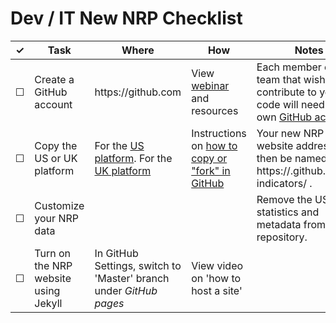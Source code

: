 # Dev / IT New NRP Checklist

<table>
  <thead>
    <tr>
      <th scope="col">&#10003;</th>
      <th scope="col">Task</th>
      <th scope="col">Where</th>
      <th scope="col">How</th>
      <th scope="col">Notes</th>
    </tr>
  </thead>
  <tr>
    <td>&#9744;</td>
    <td>Create a GitHub account</td>
    <td>https://github.com</td>
    <td>View <a href="https://www.youtube.com/watch?v=uNa9GOtM6NE">webinar</a> and <a>resources</a></td>
    <td>Each member of your team that wishes to contribute to your code will need their own <a href="https://www.youtube.com/watch?v=46T7Nbssyow">GitHub account</a>.</td>
    <td></td>
  </tr>
  <tr>
    <td>&#9744;</td>
    <td>Copy the US or UK platform</td>
    <td>For the <a href="https://github.com/GSA/sdg-indicators">US platform</a>. For the <a href="https://github.com/ONSdigital/sdg-indicators">UK platform</a></td>
    <td>Instructions on <a href="https://help.github.com/articles/fork-a-repo/">how to copy or "fork" in GitHub</a></td>
    <td>Your new NRP website address will then be named https://<your-organization>.github.io/sdg-indicators/ .</td>
  </tr>
  <tr>
    <!-- not dev-specific -->
    <td>&#9744;</td>
    <td>Customize your NRP data</td>
    <td></td>
    <td></td>
    <td>Remove the US or UK statistics and metadata from the repository.</td>
  </tr>
  <tr>
    <td>&#9744;</td>
    <td>Turn on the NRP website using Jekyll</td>
    <td>In GitHub Settings, switch to 'Master' branch under <i>GitHub pages</i></td>
    <td>View <a>video</a> on 'how to host a site'</td>
    <td></td>
  </tr>
</table>
